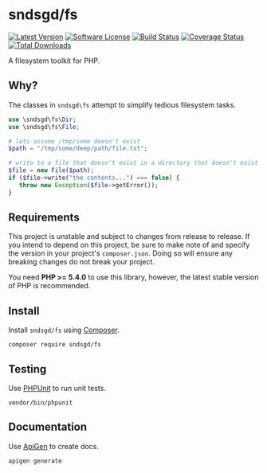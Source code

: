 # sndsgd/fs

[![Latest Version](https://img.shields.io/github/release/sndsgd/sndsgd-fs.svg?style=flat-square)](https://github.com/sndsgd/sndsgd-fs/releases)
[![Software License](https://img.shields.io/badge/license-MIT-brightgreen.svg?style=flat-square)](https://github.com/sndsgd/sndsgd-fs/LICENSE)
[![Build Status](https://img.shields.io/travis/sndsgd/sndsgd-fs/master.svg?style=flat-square)](https://travis-ci.org/sndsgd/sndsgd-fs)
[![Coverage Status](https://img.shields.io/coveralls/sndsgd/sndsgd-fs.svg?style=flat-square)](https://coveralls.io/r/sndsgd/sndsgd-fs?branch=master)
[![Total Downloads](https://img.shields.io/packagist/dt/sndsgd/fs.svg?style=flat-square)](https://packagist.org/packages/sndsgd/fs)

A filesystem toolkit for PHP.


## Why?

The classes in `sndsgd\fs` attempt to simplify tedious filesystem tasks.

```php
use \sndsgd\fs\Dir;
use \sndsgd\fs\File;

# lets assume /tmp/some doesn't exist
$path = "/tmp/some/deep/path/file.txt";

# write to a file that doesn't exist in a directory that doesn't exist
$file = new File($path);
if ($file->write("the contents...") === false) {
   throw new Exception($file->getError());
}
```


## Requirements

This project is unstable and subject to changes from release to release. If you intend to depend on this project, be sure to make note of and specify the version in your project's `composer.json`. Doing so will ensure any breaking changes do not break your project.

You need **PHP >= 5.4.0** to use this library, however, the latest stable version of PHP is recommended.


## Install

Install `sndsgd/fs` using [Composer](https://getcomposer.org/).

```
composer require sndsgd/fs
```


## Testing

Use [PHPUnit](https://phpunit.de/) to run unit tests.

```
vendor/bin/phpunit
```


## Documentation

Use [ApiGen](http://apigen.org/) to create docs.

```
apigen generate
```
